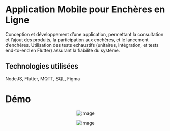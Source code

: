 # Application Mobile pour Enchères en Ligne

Conception et développement d’une application, permettant la consultation et l’ajout des produits, la participation aux enchères, et le lancement d’enchères.
Utilisation des tests exhaustifs (unitaires, intégration, et tests end-to-end en Flutter) assurant la fiabilité du système.

## Technologies utilisées

NodeJS, Flutter, MQTT, SQL, Figma


# Démo
<p align="center">
  <img src="https://drive.google.com/file/d/1vt3OlpSsVgOww6LeUk8ytz2k2IS9J7W8/view?usp=drive_link" alt="image"/>
</p>
<p align="center">
  <img src="https://drive.google.com/file/d/1PqXTM6g25VEP7WExfYk-S3eLY3iwMvB-/view?usp=drive_link" alt="image"/>
</p>
